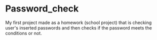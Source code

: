 # Password_check
My first project made as a homework (school project) that is checking user's inserted passwords and then checks if the password meets the conditions or not. 

